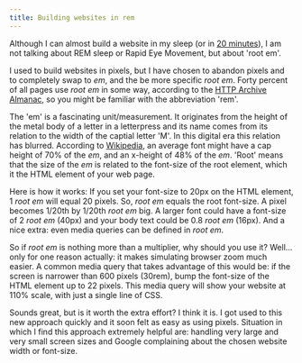 ```yaml
---
title: Building websites in rem
---
```


Although I can almost build a website in my sleep (or in [20 minutes](/blog/speaking-at-jekyllconf2019/)), I am not talking about REM sleep or Rapid Eye Movement, but about 'root em'. 

I used to build websites in pixels, but I have chosen to abandon pixels and to completely swap to *em*, and the be more specific *root em*. Forty percent of all pages use *root em* in some way, according to the [HTTP Archive Almanac](https://almanac.httparchive.org/en/2019/css#units), so you might be familiar with the abbreviation 'rem'.

The 'em' is a fascinating unit/measurement. It originates from the height of the metal body of a letter in a letterpress and its name comes from its relation to the width of the captial letter 'M'. In this digital era this relation has blurred. According to [Wikipedia](https://en.wikipedia.org/wiki/Em_(typography)), an average font might have a cap height of 70% of the *em*, and an x-height of 48% of the *em*. 'Root' means that the size of the *em* is related to the font-size of the root element, which it the HTML element of your web page.

Here is how it works: If you set your font-size to 20px on the HTML element, 1 *root em* will equal 20 pixels. So, *root em* equals the root font-size. A pixel becomes 1/20th by 1/20th *root em* big. A larger font could have a font-size of 2 *root em* (40px) and your body text could be 0.8 *root em* (16px). And a nice extra: even media queries can be defined in *root em*.

So if *root em* is nothing more than a multiplier, why should you use it? Well... only for one reason actually: it makes simulating browser zoom much easier. A common media query that takes advantage of this would be: if the screen is narrower than 600 pixels (30rem), bump the font-size of the HTML element up to 22 pixels. This media query will show your website at 110% scale, with just a single line of CSS.

Sounds great, but is it worth the extra effort? I think it is. I got used to this new approach quickly and it soon felt as easy as using pixels. Situation in which I find this approach extremely helpful are: handling very large and very small screen sizes and Google complaining about the chosen website width or font-size.

